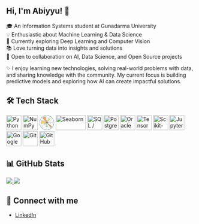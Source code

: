## Hi, I'm Abiyyu! 👋

🎓 An Information Systems student at Gunadarma University  
💡 Enthusiastic about Machine Learning & Data Science  
🔭 Currently exploring Deep Learning and Computer Vision  
📚 Love turning data into insights and solutions  
🤝 Open to collaboration on AI, Data Science, and Open Source projects  

✨ I enjoy learning new technologies, solving real-world problems with data, and sharing knowledge with the community. My current focus is building predictive models and exploring how AI can create impactful solutions.

## 🛠 Tech Stack

<p align="left">
  <!-- Python -->
  <img title="Python" src="https://cdn.jsdelivr.net/gh/devicons/devicon/icons/python/python-original.svg" width="40" height="40"/>

  <!-- NumPy -->
  <img title="NumPy" src="https://cdn.jsdelivr.net/gh/devicons/devicon/icons/numpy/numpy-original.svg" width="40" height="40"/>

  <!-- Matplotlib (pakai logo python-matplotlib unofficial) -->
  <img title="Matplotlib" src="https://raw.githubusercontent.com/devicons/devicon/master/icons/matplotlib/matplotlib-original.svg" width="40" height="40"/>

  <!-- Seaborn (logo unofficial karena belum ada di devicon) -->
  <img title="Seaborn" src="https://seaborn.pydata.org/_static/logo-wide-lightbg.svg" width="80" height="40"/>

  <!-- SQL (pakai MySQL sebagai representasi) -->
  <img title="SQL / MySQL" src="https://cdn.jsdelivr.net/gh/devicons/devicon/icons/mysql/mysql-original.svg" width="40" height="40"/>

  <!-- PostgreSQL -->
  <img title="PostgreSQL" src="https://cdn.jsdelivr.net/gh/devicons/devicon/icons/postgresql/postgresql-original.svg" width="40" height="40"/>

  <!-- Oracle Database -->
  <img title="Oracle" src="https://cdn.jsdelivr.net/gh/devicons/devicon/icons/oracle/oracle-original.svg" width="40" height="40"/>

  <!-- TensorFlow -->
  <img title="TensorFlow" src="https://cdn.jsdelivr.net/gh/devicons/devicon/icons/tensorflow/tensorflow-original.svg" width="40" height="40"/>

  <!-- Scikit-learn -->
  <img title="Scikit-learn" src="https://upload.wikimedia.org/wikipedia/commons/0/05/Scikit_learn_logo_small.svg" width="40" height="40"/>

  <!-- Jupyter Notebook -->
  <img title="Jupyter Notebook" src="https://cdn.jsdelivr.net/gh/devicons/devicon/icons/jupyter/jupyter-original.svg" width="40" height="40"/>

  <!-- Google Colab -->
  <img title="Google Colab" src="https://colab.research.google.com/img/colab_favicon_256px.png" width="40" height="40"/>

  <!-- Git -->
  <img title="Git" src="https://cdn.jsdelivr.net/gh/devicons/devicon/icons/git/git-original.svg" width="40" height="40"/>

  <!-- GitHub -->
  <img title="GitHub" src="https://cdn.jsdelivr.net/gh/devicons/devicon/icons/github/github-original.svg" width="40" height="40"/>
</p>

## 📊 GitHub Stats
<p align="left">
<a href="https://github.com/penuliscode">
  <img height="180em" src="https://github-readme-stats-eight-theta.vercel.app/api?username=Biyyu12&show_icons=true&theme=algolia&include_all_commits=true&count_private=true"/>
  <img height="180em" src="https://github-readme-stats-eight-theta.vercel.app/api/top-langs/?username=Biyyu12&layout=compact&layout=compact&theme=algolia"/>
</a>
</p>

## 🔗 Connect with me
- [LinkedIn](https://www.linkedin.com/in/abiyyumuhadzzib/)

